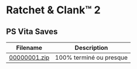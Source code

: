 # Ratchet & Clank™ 2

## PS Vita Saves

| Filename | Description |
|----------|-------------|
| [00000001.zip](00000001.zip) | 100% terminé ou presque  |
